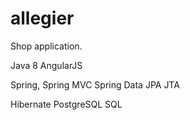 # allegier

Shop application.

Java 8 
AngularJS

Spring, 
Spring MVC
Spring Data
JPA
JTA

Hibernate
PostgreSQL
SQL
